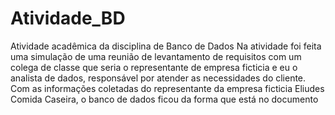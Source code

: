 # Atividade_BD
Atividade acadêmica da disciplina de Banco de Dados
Na atividade foi feita uma simulação de uma reunião de levantamento de requisitos com um colega de classe que seria o representante de empresa ficticia e eu o analista de dados, responsável por atender as necessidades do cliente. 
Com as informações coletadas do representante da empresa ficticia Eliudes Comida Caseira, o banco de dados ficou da forma que está no documento
